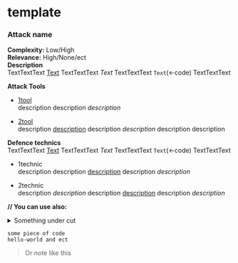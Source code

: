 # template 
### Attack name

**Complexity:** Low/High  
**Relevance:** High/None/ect  
**Description**  
TextTextText [Text](https://github.com/)  TextTextText *Text* TextTextText `Text`(<-code) TextTextText  

**Attack Tools**  
* [1tool]()  
description description *description*  

* [2tool]()  
description [description]() description *description* description description  

**Defence technics**  
TextTextText [Text](https://github.com/)  TextTextText *Text* TextTextText `Text`(<-code) TextTextText 
* 1technic   
description description [description]() description *description*  

* 2technic  
description *description* description [description]() description *description*  

**// You can use also:**
<details>
 <summary>Something under cut</summary>
 ...this is hidden, collapsable content...
</details>

```
some piece of code  
hello-world and ect
```

> Or note like this
